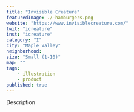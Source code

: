 ```yaml
---
title: "Invisible Creature"
featuredImage: ./-hamburgers.png
website: "https://www.invisiblecreature.com/"
twit: "icreature"
inst: "icreature"
category: "I"
city: "Maple Valley"
neighborhood:
size: "Small (1-10)"
map: ""
tags:
    - illustration
    - product
published: true
---
```


Description
